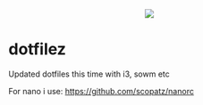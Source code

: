 <div style="text-align:center"><img src="https://s5.gifyu.com/images/sowm.png" /></div>

# dotfilez
Updated dotfiles this time with i3, sowm etc



For nano i use: https://github.com/scopatz/nanorc
